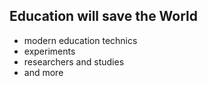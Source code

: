 ## Education will save the World

- modern education technics
- experiments
- researchers and studies
- and more

